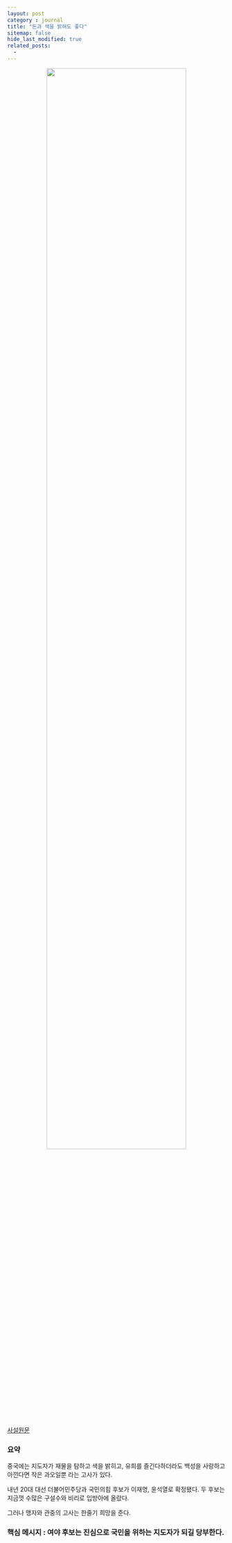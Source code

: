 ```yaml
---
layout: post
category : journal
title: "돈과 색을 밝혀도 좋다"
sitemap: false
hide_last_modified: true
related_posts:
  -  
---
```

<p align="center">
<img src = "https://user-images.githubusercontent.com/23326843/140848004-38c11dc0-5f14-49b5-87d9-8be9b9f6f58b.jpg" width="80%" />
</p>


[사설원문](https://news.mt.co.kr/mtview.php?no=2021110618412178513)

### 요약
중국에는 지도자가 재물을 탐하고 색을 밝히고, 유희를 즐긴다하더라도 백성을 사랑하고 아낀다면 작은 과오일뿐 라는 고사가 있다. 

내년 20대 대선 더불어민주당과 국민의힘 후보가 이재명, 윤석열로 확정됐다. 두 후보는 지금껏 수많은 구설수와 비리로 입방아에 올랐다. 

그러나 맹자와 관중의 고사는 한줄기 희망을 준다.

### 핵심 메시지 : 여야 후보는 진심으로 국민을 위하는 지도자가 되길 당부한다.

